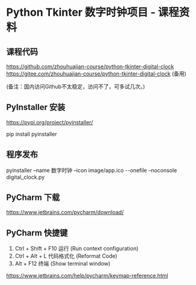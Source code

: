 Python Tkinter 数字时钟项目 - 课程资料
====================================

课程代码
-------

https://github.com/zhouhuajian-course/python-tkinter-digital-clock  
https://gitee.com/zhouhuajian-course/python-tkinter-digital-clock (备用)

(备注：国内访问Github不太稳定，访问不了，可多试几次。)

PyInstaller 安装
---------------

https://pypi.org/project/pyinstaller/

pip install pyinstaller

程序发布
-------

pyinstaller –name 数字时钟 –icon image/app.ico --onefile –noconsole digital_clock.py

PyCharm 下载
-----------

https://www.jetbrains.com/pycharm/download/

PyCharm 快捷键
-------------

1. Ctrl + Shift + F10  运行 (Run context configuration)
2. Ctrl + Alt + L  代码格式化 (Reformat Code)
3. Alt + F12  终端 (Show terminal window)

https://www.jetbrains.com/help/pycharm/keymap-reference.html
